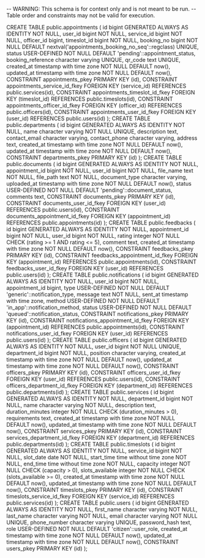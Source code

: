 -- WARNING: This schema is for context only and is not meant to be run.
-- Table order and constraints may not be valid for execution.

CREATE TABLE public.appointments (
  id bigint GENERATED ALWAYS AS IDENTITY NOT NULL,
  user_id bigint NOT NULL,
  service_id bigint NOT NULL,
  officer_id bigint,
  timeslot_id bigint NOT NULL,
  booking_no bigint NOT NULL DEFAULT nextval('appointments_booking_no_seq'::regclass) UNIQUE,
  status USER-DEFINED NOT NULL DEFAULT 'pending'::appointment_status,
  booking_reference character varying UNIQUE,
  qr_code text UNIQUE,
  created_at timestamp with time zone NOT NULL DEFAULT now(),
  updated_at timestamp with time zone NOT NULL DEFAULT now(),
  CONSTRAINT appointments_pkey PRIMARY KEY (id),
  CONSTRAINT appointments_service_id_fkey FOREIGN KEY (service_id) REFERENCES public.services(id),
  CONSTRAINT appointments_timeslot_id_fkey FOREIGN KEY (timeslot_id) REFERENCES public.timeslots(id),
  CONSTRAINT appointments_officer_id_fkey FOREIGN KEY (officer_id) REFERENCES public.officers(id),
  CONSTRAINT appointments_user_id_fkey FOREIGN KEY (user_id) REFERENCES public.users(id)
);
CREATE TABLE public.departments (
  id bigint GENERATED ALWAYS AS IDENTITY NOT NULL,
  name character varying NOT NULL UNIQUE,
  description text,
  contact_email character varying,
  contact_phone character varying,
  address text,
  created_at timestamp with time zone NOT NULL DEFAULT now(),
  updated_at timestamp with time zone NOT NULL DEFAULT now(),
  CONSTRAINT departments_pkey PRIMARY KEY (id)
);
CREATE TABLE public.documents (
  id bigint GENERATED ALWAYS AS IDENTITY NOT NULL,
  appointment_id bigint NOT NULL,
  user_id bigint NOT NULL,
  file_name text NOT NULL,
  file_path text NOT NULL,
  document_type character varying,
  uploaded_at timestamp with time zone NOT NULL DEFAULT now(),
  status USER-DEFINED NOT NULL DEFAULT 'pending'::document_status,
  comments text,
  CONSTRAINT documents_pkey PRIMARY KEY (id),
  CONSTRAINT documents_user_id_fkey FOREIGN KEY (user_id) REFERENCES public.users(id),
  CONSTRAINT documents_appointment_id_fkey FOREIGN KEY (appointment_id) REFERENCES public.appointments(id)
);
CREATE TABLE public.feedbacks (
  id bigint GENERATED ALWAYS AS IDENTITY NOT NULL,
  appointment_id bigint NOT NULL,
  user_id bigint NOT NULL,
  rating integer NOT NULL CHECK (rating >= 1 AND rating <= 5),
  comment text,
  created_at timestamp with time zone NOT NULL DEFAULT now(),
  CONSTRAINT feedbacks_pkey PRIMARY KEY (id),
  CONSTRAINT feedbacks_appointment_id_fkey FOREIGN KEY (appointment_id) REFERENCES public.appointments(id),
  CONSTRAINT feedbacks_user_id_fkey FOREIGN KEY (user_id) REFERENCES public.users(id)
);
CREATE TABLE public.notifications (
  id bigint GENERATED ALWAYS AS IDENTITY NOT NULL,
  user_id bigint NOT NULL,
  appointment_id bigint,
  type USER-DEFINED NOT NULL DEFAULT 'generic'::notification_type,
  message text NOT NULL,
  sent_at timestamp with time zone,
  method USER-DEFINED NOT NULL DEFAULT 'in_app'::notification_method,
  status USER-DEFINED NOT NULL DEFAULT 'queued'::notification_status,
  CONSTRAINT notifications_pkey PRIMARY KEY (id),
  CONSTRAINT notifications_appointment_id_fkey FOREIGN KEY (appointment_id) REFERENCES public.appointments(id),
  CONSTRAINT notifications_user_id_fkey FOREIGN KEY (user_id) REFERENCES public.users(id)
);
CREATE TABLE public.officers (
  id bigint GENERATED ALWAYS AS IDENTITY NOT NULL,
  user_id bigint NOT NULL UNIQUE,
  department_id bigint NOT NULL,
  position character varying,
  created_at timestamp with time zone NOT NULL DEFAULT now(),
  updated_at timestamp with time zone NOT NULL DEFAULT now(),
  CONSTRAINT officers_pkey PRIMARY KEY (id),
  CONSTRAINT officers_user_id_fkey FOREIGN KEY (user_id) REFERENCES public.users(id),
  CONSTRAINT officers_department_id_fkey FOREIGN KEY (department_id) REFERENCES public.departments(id)
);
CREATE TABLE public.services (
  id bigint GENERATED ALWAYS AS IDENTITY NOT NULL,
  department_id bigint NOT NULL,
  name character varying NOT NULL,
  description text,
  duration_minutes integer NOT NULL CHECK (duration_minutes > 0),
  requirements text,
  created_at timestamp with time zone NOT NULL DEFAULT now(),
  updated_at timestamp with time zone NOT NULL DEFAULT now(),
  CONSTRAINT services_pkey PRIMARY KEY (id),
  CONSTRAINT services_department_id_fkey FOREIGN KEY (department_id) REFERENCES public.departments(id)
);
CREATE TABLE public.timeslots (
  id bigint GENERATED ALWAYS AS IDENTITY NOT NULL,
  service_id bigint NOT NULL,
  slot_date date NOT NULL,
  start_time time without time zone NOT NULL,
  end_time time without time zone NOT NULL,
  capacity integer NOT NULL CHECK (capacity > 0),
  slots_available integer NOT NULL CHECK (slots_available >= 0),
  created_at timestamp with time zone NOT NULL DEFAULT now(),
  updated_at timestamp with time zone NOT NULL DEFAULT now(),
  CONSTRAINT timeslots_pkey PRIMARY KEY (id),
  CONSTRAINT timeslots_service_id_fkey FOREIGN KEY (service_id) REFERENCES public.services(id)
);
CREATE TABLE public.users (
  id bigint GENERATED ALWAYS AS IDENTITY NOT NULL,
  first_name character varying NOT NULL,
  last_name character varying NOT NULL,
  email character varying NOT NULL UNIQUE,
  phone_number character varying UNIQUE,
  password_hash text,
  role USER-DEFINED NOT NULL DEFAULT 'citizen'::user_role,
  created_at timestamp with time zone NOT NULL DEFAULT now(),
  updated_at timestamp with time zone NOT NULL DEFAULT now(),
  CONSTRAINT users_pkey PRIMARY KEY (id)
);